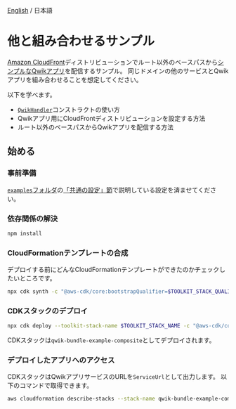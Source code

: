 [English](./README.md) / 日本語

# 他と組み合わせるサンプル

[Amazon CloudFront](https://aws.amazon.com/cloudfront/)ディストリビューションでルート以外のベースパスから[シンプルなQwikアプリ](../qwik-app/README_ja.md)を配信するサンプル。
同じドメインの他のサービスとQwikアプリを組み合わせることを想定してください。

以下を学べます。
- [`QwikHandler`](../../api-docs/markdown/cdk-qwik-bundle.qwikhandler.md)コンストラクトの使い方
- Qwikアプリ用にCloudFrontディストリビューションを設定する方法
- ルート以外のベースパスからQwikアプリを配信する方法

## 始める

### 事前準備


[`examples`フォルダ](../README_ja.md)の[「共通の設定」節](../README_ja.md#共通の設定)で説明している設定を済ませてください。

### 依存関係の解決

```sh
npm install
```

### CloudFormationテンプレートの合成

デプロイする前にどんなCloudFormationテンプレートができたのかチェックしたいところです。

```sh
npx cdk synth -c "@aws-cdk/core:bootstrapQualifier=$TOOLKIT_STACK_QUALIFIER"
```

### CDKスタックのデプロイ

```sh
npx cdk deploy --toolkit-stack-name $TOOLKIT_STACK_NAME -c "@aws-cdk/core:bootstrapQualifier=$TOOLKIT_STACK_QUALIFIER"
```

CDKスタックは`qwik-bundle-example-composite`としてデプロイされます。

### デプロイしたアプリへのアクセス

CDKスタックはQwikアプリサービスのURLを`ServiceUrl`として出力します。
以下のコマンドで取得できます。

```sh
aws cloudformation describe-stacks --stack-name qwik-bundle-example-composite --query "Stacks[0].Outputs[?OutputKey=='ServiceUrl'].OutputValue" --output text
```